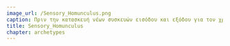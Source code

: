```yaml
---
image_url: /Sensory_Homunculus.png
caption: Πριν την κατασκευή νέων συσκευών εισόδου και εξόδου για τον χρήστη θα πρέπει να εξετάσουμε τις δυνατότητες του ανθρώπου.
title: Sensory_Homunculus
chapter: archetypes
---
```

